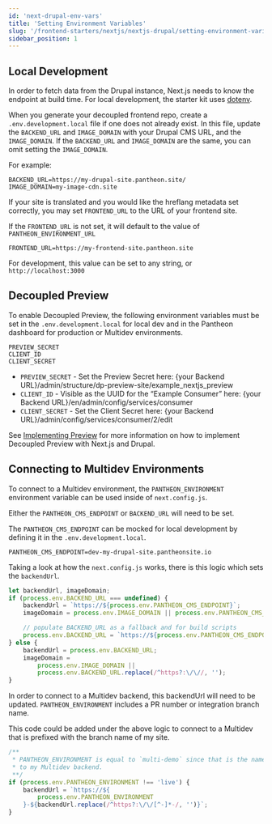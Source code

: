 ```yaml
---
id: 'next-drupal-env-vars'
title: 'Setting Environment Variables'
slug: '/frontend-starters/nextjs/nextjs-drupal/setting-environment-variables'
sidebar_position: 1
---
```


## Local Development

In order to fetch data from the Drupal instance, Next.js needs to know the
endpoint at build time. For local development, the starter kit uses
[dotenv](https://www.npmjs.com/package/dotenv).

When you generate your decoupled frontend repo, create a
`.env.development.local` file if one does not already exist. In this file,
update the `BACKEND_URL` and `IMAGE_DOMAIN` with your Drupal CMS URL, and the
`IMAGE_DOMAIN`. If the `BACKEND_URL` and `IMAGE_DOMAIN` are the same, you can
omit setting the `IMAGE_DOMAIN`.

For example:

```
BACKEND_URL=https://my-drupal-site.pantheon.site/
IMAGE_DOMAIN=my-image-cdn.site
```

If your site is translated and you would like the hreflang metadata set
correctly, you may set `FRONTEND_URL` to the URL of your frontend site.

If the `FRONTEND_URL` is not set, it will default to the value of
`PANTHEON_ENVIRONMENT_URL`

```
FRONTEND_URL=https://my-frontend-site.pantheon.site
```

For development, this value can be set to any string, or `http://localhost:3000`

## Decoupled Preview

To enable Decoupled Preview, the following environment variables must be set in
the `.env.development.local` for local dev and in the Pantheon dashboard for
production or Multidev environments.

```
PREVIEW_SECRET
CLIENT_ID
CLIENT_SECRET
```

- `PREVIEW_SECRET` - Set the Preview Secret here: {your Backend
  URL}/admin/structure/dp-preview-site/example_nextjs_preview
- `CLIENT_ID` - Visible as the UUID for the “Example Consumer” here: {your
  Backend URL}/en/admin/config/services/consumer
- `CLIENT_SECRET` - Set the Client Secret here: {your Backend
  URL}/admin/config/services/consumer/2/edit

See [Implementing Preview](./implementing-preview.md) for more information on
how to implement Decoupled Preview with Next.js and Drupal.

## Connecting to Multidev Environments

To connect to a Multidev environment, the `PANTHEON_ENVIRONMENT` environment
variable can be used inside of `next.config.js`.

Either the `PANTHEON_CMS_ENDPOINT` or `BACKEND_URL` will need to be set.

The `PANTHEON_CMS_ENDPOINT` can be mocked for local development by defining it
in the `.env.development.local`.

```
PANTHEON_CMS_ENDPOINT=dev-my-drupal-site.pantheonsite.io
```

Taking a look at how the `next.config.js` works, there is this logic which sets
the `backendUrl`.

```js
let backendUrl, imageDomain;
if (process.env.BACKEND_URL === undefined) {
	backendUrl = `https://${process.env.PANTHEON_CMS_ENDPOINT}`;
	imageDomain = process.env.IMAGE_DOMAIN || process.env.PANTHEON_CMS_ENDPOINT;

	// populate BACKEND_URL as a fallback and for build scripts
	process.env.BACKEND_URL = `https://${process.env.PANTHEON_CMS_ENDPOINT}`;
} else {
	backendUrl = process.env.BACKEND_URL;
	imageDomain =
		process.env.IMAGE_DOMAIN ||
		process.env.BACKEND_URL.replace(/^https?:\/\//, '');
}
```

In order to connect to a Multidev backend, this backendUrl will need to be
updated. `PANTHEON_ENVIRONMENT` includes a PR number or integration branch name.

This code could be added under the above logic to connect to a Multidev that is
prefixed with the branch name of my site.

```js
/**
 * PANTHEON_ENVIRONMENT is equal to `multi-demo` since that is the name of my branch. I will use this variable to create a `backendUrl` which points
 * to my Multidev backend.
 **/
if (process.env.PANTHEON_ENVIRONMENT !== 'live') {
	backendUrl = `https://${
		process.env.PANTHEON_ENVIRONMENT
	}-${backendUrl.replace(/^https?:\/\/[^-]*-/, '')}`;
}
```
